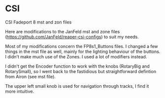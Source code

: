 # CSI
CSI Fadeport 8 mst and zon files

Here are modifications to the JanFeld mst and zone files (https://github.com/JanFeld/reaper-csi-configs) to suit my needs.

Most of my modifications concern the FP8s1_Buttons files. I changed a few things in the mst file as well, mainly for the lighting behaviour of the buttons. I didn't make much use of the Zones. I used a lot of modifiers instead.

I didn't get the Encoder function to work with the knobs (RotaryBig and RotarySmall), so I went back to the fastidious but straightforward defintion from Airon (see mst file).

The upper left small knob is used for navigation through tracks, I find it more intuitive.
